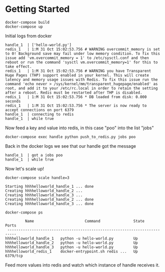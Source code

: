 # Getting Started


```
docker-compose build
docker-compose up
```

Initial logs from docker

```
handle_1  | ['hello-world.py']
redis_1   | 1:M 31 Oct 15:02:53.756 # WARNING overcommit_memory is set to 0! Background save may fail under low memory condition. To fix this issue add 'vm.overcommit_memory = 1' to /etc/sysctl.conf and then reboot or run the command 'sysctl vm.overcommit_memory=1' for this to take effect.
redis_1   | 1:M 31 Oct 15:02:53.756 # WARNING you have Transparent Huge Pages (THP) support enabled in your kernel. This will create latency and memory usage issues with Redis. To fix this issue run the command 'echo never > /sys/kernel/mm/transparent_hugepage/enabled' as root, and add it to your /etc/rc.local in order to retain the setting after a reboot. Redis must be restarted after THP is disabled.
redis_1   | 1:M 31 Oct 15:02:53.756 * DB loaded from disk: 0.000 seconds
redis_1   | 1:M 31 Oct 15:02:53.756 * The server is now ready to accept connections on port 6379
handle_1  | connecting to redis
handle_1  | while true
```

Now feed a key and value into redis, in this case "poo" into the list "jobs"

```
docker-compose exec handle python push_to_redis.py jobs poo
```

Back in the docker logs we see that our handle got the message

```
handle_1  | got a jobs poo
handle_1  | while true
```

Now let's scale up!

```
docker-compose scale handle=3
```

```
Starting hhhhelloworld_handle_1 ... done
Creating hhhhelloworld_handle_2 ... 
Creating hhhhelloworld_handle_3 ... 
Creating hhhhelloworld_handle_2 ... done
Creating hhhhelloworld_handle_3 ... done
```

```
docker-compose ps
```

```
         Name                       Command               State    Ports   
 --------------------------------------------------------------------------
hhhhelloworld_handle_1   python -u hello-world.py         Up               
hhhhelloworld_handle_2   python -u hello-world.py         Up               
hhhhelloworld_handle_3   python -u hello-world.py         Up               
hhhhelloworld_redis_1    docker-entrypoint.sh redis ...   Up      6379/tcp 
```


Feed more values into redis and watch which instance of handle receives it.





